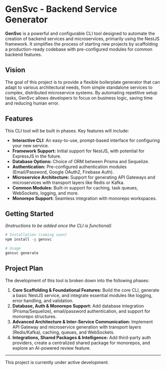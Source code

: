 # GenSvc - Backend Service Generator

**GenSvc** is a powerful and configurable CLI tool designed to automate the creation of backend services and microservices, primarily using the NestJS framework. It simplifies the process of starting new projects by scaffolding a production-ready codebase with pre-configured modules for common backend features.

## Vision

The goal of this project is to provide a flexible boilerplate generator that can adapt to various architectural needs, from simple standalone services to complex, distributed microservice systems. By automating repetitive setup tasks, GenSvc allows developers to focus on business logic, saving time and reducing human error.

## Features

This CLI tool will be built in phases. Key features will include:

- **Interactive CLI:** An easy-to-use, prompt-based interface for configuring your new service.
- **Framework Support:** Initial support for NestJS, with potential for ExpressJS in the future.
- **Database Options:** Choice of ORM between Prisma and Sequelize.
- **Authentication:** Pre-configured authentication modules (Email/Password, Google OAuth2, Firebase Auth).
- **Microservice Architecture:** Support for generating API Gateways and microservices with transport layers like Redis or Kafka.
- **Common Modules:** Built-in support for caching, task queues, WebSockets, logging, and more.
- **Monorepo Support:** Seamless integration with monorepo workspaces.

## Getting Started

*(Instructions to be added once the CLI is functional)*

```bash
# Installation (coming soon)
npm install -g gensvc

# Usage
gensvc generate
```

## Project Plan

The development of this tool is broken down into the following phases:

1.  **Core Scaffolding & Foundational Features:** Build the core CLI, generate a basic NestJS service, and integrate essential modules like logging, error handling, and validation.
2.  **Database, Auth & Monorepo Support:** Add database integration (Prisma/Sequelize), email/password authentication, and support for monorepo structures.
3.  **Advanced Architecture & Inter-Service Communication:** Implement API Gateway and microservice generation with transport layers (Redis/Kafka), caching, queues, and WebSockets.
4.  **Integrations, Shared Packages & Intelligence:** Add third-party auth providers, create a centralized shared package for monorepos, and explore an AI-powered review feature.

---

This project is currently under active development.
